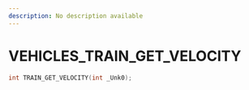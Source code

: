 ```yaml
---
description: No description available 
---
```


# VEHICLES\_TRAIN_GET_VELOCITY

```cpp
int TRAIN_GET_VELOCITY(int _Unk0);
```